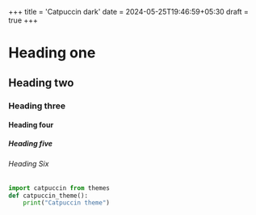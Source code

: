 +++
title = 'Catpuccin dark'
date = 2024-05-25T19:46:59+05:30
draft = true
+++

# Heading one
## Heading two
### Heading three
#### Heading four
##### Heading five
###### Heading Six
```python
import catpuccin from themes
def catpuccin_theme():
    print("Catpuccin theme")
```